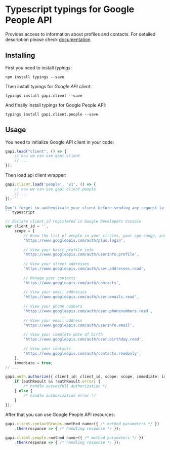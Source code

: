 # Typescript typings for Google People API
Provides access to information about profiles and contacts.
For detailed description please check [documentation](https://developers.google.com/people/).

## Installing

First you need to install *typings*:
```
npm install typings --save 
```

Then install typings for *Google API client*:
```
typings install gapi.client --save 
```

And finally install typings for Google People API:
```
typings install gapi.client.people --save 
```

## Usage

You need to initialize Google API client in your code:
```typescript
gapi.load("client", () => { 
    // now we can use gapi.client
    // ... 
});
```

Then load api client wrapper:
```typescript
gapi.client.load('people', 'v1', () => {
    // now we can use gapi.client.people
    // ... 
});```

Don't forget to authenticate your client before sending any request to resources:
```typescript

// declare client_id registered in Google Developers Console
var client_id = '',
    scope = [     
        // Know the list of people in your circles, your age range, and language
        'https://www.googleapis.com/auth/plus.login',
    
        // View your basic profile info
        'https://www.googleapis.com/auth/userinfo.profile',
    
        // View your street addresses
        'https://www.googleapis.com/auth/user.addresses.read',
    
        // Manage your contacts
        'https://www.googleapis.com/auth/contacts',
    
        // View your email addresses
        'https://www.googleapis.com/auth/user.emails.read',
    
        // View your phone numbers
        'https://www.googleapis.com/auth/user.phonenumbers.read',
    
        // View your email address
        'https://www.googleapis.com/auth/userinfo.email',
    
        // View your complete date of birth
        'https://www.googleapis.com/auth/user.birthday.read',
    
        // View your contacts
        'https://www.googleapis.com/auth/contacts.readonly',
    ],
    immediate = true;
// ...

gapi.auth.authorize({ client_id: client_id, scope: scope, immediate: immediate }, authResult => {
    if (authResult && !authResult.error) {
        /* handle succesfull authorization */
    } else {
        /* handle authorization error */
    }
});            
```

After that you can use Google People API resources:

```typescript
gapi.client.contactGroups.<method name>({ /* method parameters */ })
    .then(response => { /* handling response */ });

gapi.client.people.<method name>({ /* method parameters */ })
    .then(response => { /* handling response */ });
```